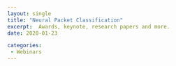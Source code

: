 ```yaml
---
layout: single
title: "Neural Packet Classification"
excerpt:  Awards, keynote, research papers and more.
date: 2020-01-23

categories: 
 - Webinars
---
```

